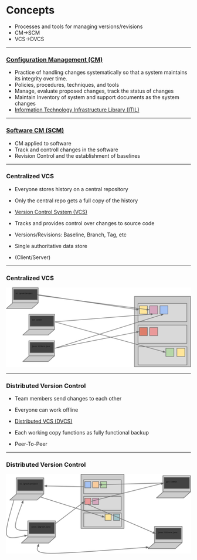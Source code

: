 <!-- .slide: data-background="img/background.svg" -->
# Concepts

- Processes and tools for managing versions/revisions
- CM->SCM
- VCS->DVCS

---

### [Configuration Management (CM)](http://en.wikipedia.org/wiki/Configuration_management)

- Practice of handling changes systematically so that a system maintains its integrity over time.
 - Policies, procedures, techniques, and tools
 - Manage, evaluate proposed changes, track the status of changes
 - Maintain Inventory of system and support documents as the system changes
- [Information Technology Infrastructure Library (ITIL)](http://en.wikipedia.org/wiki/Information_Technology_Infrastructure_Library)

---

### [Software CM (SCM)](http://en.wikipedia.org/wiki/Software_configuration_management)

- CM applied to software
- Track and controll changes in the software
- Revision Control and the establishment of baselines

---

### Centralized VCS

- Everyone stores history on a central repository
- Only the central repo gets a full copy of the history

- [Version Control System (VCS)](http://en.wikipedia.org/wiki/Version_Control_System)
 - Tracks and provides control over changes to source code
 - Versions/Revisions: Baseline, Branch, Tag, etc
 - Single authoritative data store
 - (Client/Server)

---

### Centralized VCS
<img src="img/centralized-vcs.svg" />

---

### Distributed Version Control

- Team members send changes to each other
- Everyone can work offline

- [Distributed VCS (DVCS)](http://en.wikipedia.org/wiki/Distributed_version_control_system)
 - Each working copy functions as fully functional backup
 - Peer-To-Peer

---

### Distributed Version Control

<img src="img/dvcs.svg" />
